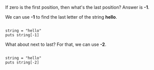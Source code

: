If zero is the first position,
then what's the last position?
Answer is **-1**.

We can use **-1** to find the
last letter of the string **hello**.

<codeblock language="ruby" type="lesson">
<code>
string = "hello"
puts string[-1]
</code>
</codeblock>

What about next to last?
For that, we can use **-2**.

<codeblock language="ruby" type="lesson">
<code>
string = "hello"
puts string[-2]
</code>
</codeblock>